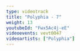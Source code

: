 ```yaml
---
type: videotrack
title: "Polyphia - 7"
weight: 13
youtubeId: "Fwx5Ac4j-eE"
videoevents: vevt0047
videoartists: ["Polyphia"]
---
```

